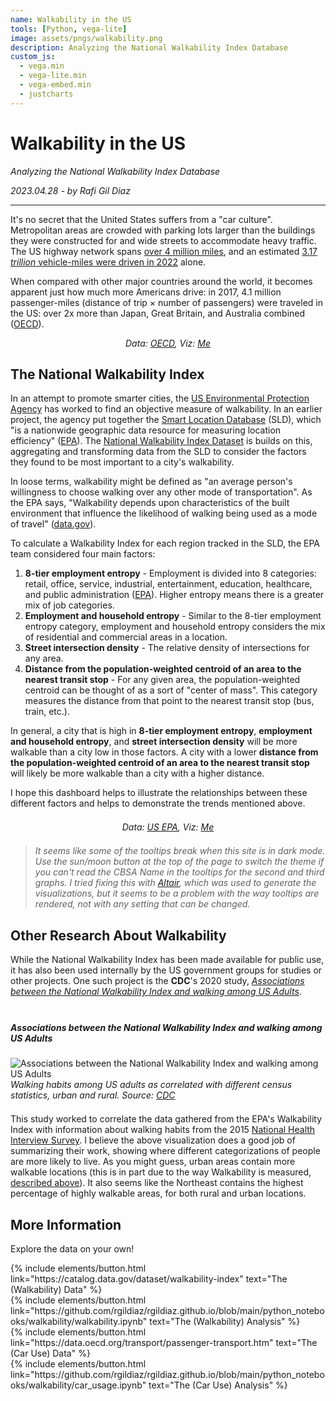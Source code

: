 ```yaml
---
name: Walkability in the US
tools: [Python, vega-lite]
image: assets/pngs/walkability.png
description: Analyzing the National Walkability Index Database
custom_js:
  - vega.min
  - vega-lite.min
  - vega-embed.min
  - justcharts
---
```


# Walkability in the US

_Analyzing the National Walkability Index Database_

_2023.04.28 - by Rafi Gil Diaz_

---

It's no secret that the United States suffers from a "car culture". Metropolitan areas are crowded with parking lots larger than the buildings they were constructed for and wide streets to accommodate heavy traffic. The US highway network spans [over 4 million miles](https://www.statista.com/statistics/183397/united-states-highway-mileage-since-1990/), and an estimated [3.17 _trillion_ vehicle-miles were driven in 2022](https://www.statista.com/statistics/185579/us-vehicle-miles-in-transit-since-1960/) alone.

When compared with other major countries around the world, it becomes apparent just how much more Americans drive: in 2017, 4.1 million passenger-miles (distance of trip × number of passengers) were traveled in the US: over 2x more than Japan, Great Britain, and Australia combined ([OECD](https://data.oecd.org/transport/passenger-transport.htm)).

<!-- center the chart-->
<fig style="width: 100%; display: flex; flex-direction: column; align-items: center;">
  <vegachart schema-url="{{ site.baseurl }}/assets/json/car_usage.json" style="width: fit-content"></vegachart>
  <figcaption style="font-style: italic">
    Data: <a href="https://data.oecd.org/transport/passenger-transport.htm">OECD</a>, Viz: <a href="#more-information">Me</a>
  </figcaption>
</fig>

## The National Walkability Index

In an attempt to promote smarter cities, the [US Environmental Protection Agency](https://www.epa.gov/) has worked to find an objective measure of walkability. In an earlier project, the agency put together the [Smart Location Database](https://www.epa.gov/smartgrowth/smart-location-mapping#SLD) (SLD), which "is a nationwide geographic data resource for measuring location efficiency" ([EPA](https://www.epa.gov/smartgrowth/smart-location-mapping#SLD)). The [National Walkability Index Dataset](https://catalog.data.gov/dataset/walkability-index) is builds on this, aggregating and transforming data from the SLD to consider the factors they found to be most important to a city's walkability.

In loose terms, walkability might be defined as "an average person's willingness to choose walking over any other mode of transportation". As the EPA says, "Walkability depends upon characteristics of the built environment that influence the likelihood of walking being used as a mode of travel" ([data.gov](https://catalog.data.gov/dataset/walkability-index)).

To calculate a Walkability Index for each region tracked in the SLD, the EPA team considered four main factors:

1. **8-tier employment entropy** - Employment is divided into 8 categories: retail, office, service, industrial, entertainment, education, healthcare, and public administration ([EPA](https://enviroatlas.epa.gov/enviroatlas/DataFactSheets/pdf/Supplemental/Employmentdiversity.pdf)). Higher entropy means there is a greater mix of job categories.
2. **Employment and household entropy** - Similar to the 8-tier employment entropy category, employment and household entropy considers the mix of residential and commercial areas in a location.
3. **Street intersection density** - The relative density of intersections for any area.
4. **Distance from the population-weighted centroid of an area to the nearest transit stop** - For any given area, the population-weighted centroid can be thought of as a sort of "center of mass". This category measures the distance from that point to the nearest transit stop (bus, train, etc.).

In general, a city that is high in **8-tier employment entropy**, **employment and household entropy**, and **street intersection density** will be more walkable than a city low in those factors. A city with a lower **distance from the population-weighted centroid of an area to the nearest transit stop** will likely be more walkable than a city with a higher distance.

I hope this dashboard helps to illustrate the relationships between these different factors and helps to demonstrate the trends mentioned above.

<fig style="width: 100%; display: flex; flex-direction: column; align-items: center; margin: 1.5em 0;">
  <vegachart schema-url="{{ site.baseurl }}/assets/json/walkability.json" style="width: fit-content"></vegachart>
  <figcaption style="font-style: italic">
    Data: <a href="https://catalog.data.gov/dataset/walkability-index">US EPA</a>, Viz: <a href="#more-information">Me</a>
  </figcaption>
</fig>

> _It seems like some of the tooltips break when this site is in dark mode. Use the sun/moon button at the top of the page to switch the theme if you can't read the CBSA Name in the tooltips for the second and third graphs. I tried fixing this with [Altair](https://altair-viz.github.io/), which was used to generate the visualizations, but it seems to be a problem with the way tooltips are rendered, not with any setting that can be changed._

## Other Research About Walkability

While the National Walkability Index has been made available for public use, it has also been used internally by the US government groups for studies or other projects. One such project is the **CDC**'s 2020 study, [_Associations between the National Walkability Index and walking among US Adults_](https://stacks.cdc.gov/view/cdc/111032).

<fig style="width: 100%; display: flex; flex-direction: column; align-items: center; margin: 1.5em 0;">
  <h5>Associations between the National Walkability Index and walking among US Adults</h5>
  <img 
    src="{{ site.baseurl }}/assets/pngs/cdc_111032_DS3.jpeg" 
    style="max-width: 700px"
    alt="Associations between the National Walkability Index and walking among US Adults"
  />
  <figcaption style="font-style: italic">
    Walking habits among US adults as correlated with different census statistics, urban and rural. Source: <a href="https://stacks.cdc.gov/view/cdc/111032">CDC</a>
  </figcaption>
</fig>

This study worked to correlate the data gathered from the EPA's Walkability Index with information about walking habits from the 2015 [National Health Interview Survey](https://www.cdc.gov/nchs/nhis/index.htm). I believe the above visualization does a good job of summarizing their work, showing where different categorizations of people are more likely to live. As you might guess, urban areas contain more walkable locations (this is in part due to the way Walkability is measured, [described above](#the-national-walkability-index)). It also seems like the Northeast contains the highest percentage of highly walkable areas, for both rural and urban locations.

## More Information

Explore the data on your own!

<div class="left">
{% include elements/button.html link="https://catalog.data.gov/dataset/walkability-index" text="The (Walkability) Data" %}
</div>

<div class="right">
{% include elements/button.html link="https://github.com/rgildiaz/rgildiaz.github.io/blob/main/python_notebooks/walkability/walkability.ipynb" text="The (Walkability) Analysis" %}
</div>

<div class="left">
{% include elements/button.html link="https://data.oecd.org/transport/passenger-transport.htm" text="The (Car Use) Data" %}
</div>

<div class="right">
{% include elements/button.html link="https://github.com/rgildiaz/rgildiaz.github.io/blob/main/python_notebooks/walkability/car_usage.ipynb" text="The (Car Use) Analysis" %}
</div>
